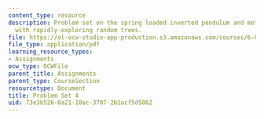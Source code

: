```yaml
---
content_type: resource
description: Problem set on the spring loaded inverted pendulum and motion planning
  with rapidly-exploring random trees.
file: https://ol-ocw-studio-app-production.s3.amazonaws.com/courses/6-832-underactuated-robotics-spring-2009/73e3b5260a2110ac37072b1acf5d5862_MIT6_832s09_pset04.pdf
file_type: application/pdf
learning_resource_types:
- Assignments
ocw_type: OCWFile
parent_title: Assignments
parent_type: CourseSection
resourcetype: Document
title: Problem Set 4
uid: 73e3b526-0a21-10ac-3707-2b1acf5d5862
---
```

